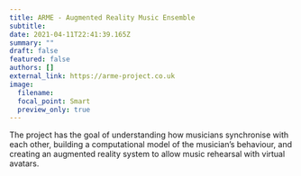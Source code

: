 ```yaml
---
title: ARME - Augmented Reality Music Ensemble
subtitle:
date: 2021-04-11T22:41:39.165Z
summary: ""
draft: false
featured: false
authors: []
external_link: https://arme-project.co.uk
image:
  filename:
  focal_point: Smart
  preview_only: true
---
```


The project has the goal of understanding how musicians synchronise with each other, building a computational model of the musician’s behaviour, and creating an augmented reality system to allow music rehearsal with virtual avatars. 
